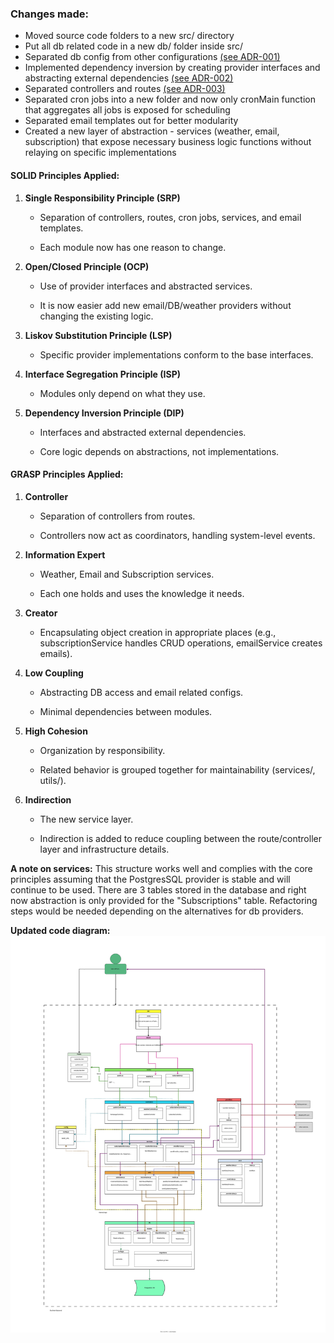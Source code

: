 ### Changes made:

- Moved source code folders to a new src/ directory
- Put all db related code in a new db/ folder inside src/
- Separated db config from other configurations [(see ADR-001)](ADR/ADR-001-EnvironmentConfig.md)
- Implemented dependency inversion by creating provider interfaces 
and abstracting external dependencies [(see ADR-002)](ADR/ADR-002-ExternalDependencies.md)
- Separated controllers and routes [(see ADR-003)](ADR/ADR-003-RoutingAndLogic.md)
- Separated cron jobs into a new folder and now only cronMain function that aggregates all jobs is exposed for scheduling
- Separated email templates out for better modularity
- Created a new layer of abstraction - services (weather, email, subscription) that expose necessary business logic functions without relaying on specific implementations


#### SOLID Principles Applied:
1. **Single Responsibility Principle (SRP)**

    - Separation of controllers, routes, cron jobs, services, and email templates.

    - Each module now has one reason to change.

2. **Open/Closed Principle (OCP)**

    - Use of provider interfaces and abstracted services.

    - It is now easier add new email/DB/weather providers without changing the existing logic.

3. **Liskov Substitution Principle (LSP)**

    - Specific provider implementations conform to the base interfaces.

4. **Interface Segregation Principle (ISP)**

    - Modules only depend on what they use.

5. **Dependency Inversion Principle (DIP)**

    - Interfaces and abstracted external dependencies.

    - Core logic depends on abstractions, not implementations.


#### GRASP Principles Applied:
1. **Controller**

    - Separation of controllers from routes.

    - Controllers now act as coordinators, handling system-level events.

2. **Information Expert**

    - Weather, Email and Subscription services.

    - Each one holds and uses the knowledge it needs.

3. **Creator**

    - Encapsulating object creation in appropriate places (e.g., subscriptionService handles CRUD operations, emailService creates emails).

4. **Low Coupling**

    - Abstracting DB access and email related configs.

    - Minimal dependencies between modules.

5. **High Cohesion**

    - Organization by responsibility.

    - Related behavior is grouped together for maintainability (services/, utils/).

6. **Indirection**

    - The new service layer.

    - Indirection is added to reduce coupling between the route/controller layer and infrastructure details.


**A note on services:**
This structure works well and complies with the core principles assuming that the PostgresSQL provider is stable and will continue to be used. There are 3 tables stored in the database and right now abstraction is only provided for the "Subscriptions" table. Refactoring steps would be needed depending on the alternatives for db providers.


**Updated code diagram:**
![containers.svg](C4-model/code-upgr1.svg)
